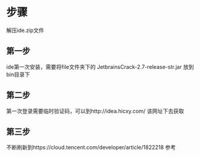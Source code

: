# 步骤

解压ide.zip文件

## 第一步

ide第一次安装，需要将file文件夹下的
JetbrainsCrack-2.7-release-str.jar
放到bin目录下

## 第二步

第一次登录需要临时验证码，可以到http://idea.hicxy.com/   该网址下去获取

## 第三步
不断刷新到https://cloud.tencent.com/developer/article/1822218 参考

